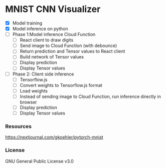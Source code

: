 # MNIST CNN Visualizer

-   [x] Model training
-   [x] Model inference on python
-   [ ] Phase 1:Model inference Cloud Function
    -   [ ] React client to draw digits
    -   [ ] Send image to Cloud Function (with debounce)
    -   [ ] Return prediction and Tensor values to React client
    -   [ ] Build network of Tensor values
    -   [ ] Display prediction
    -   [ ] Display Tensor values
-   [ ] Phase 2: Client side inference
    -   [ ] Tensorflow.js
    -   [ ] Convert weights to Tensorflow.js format
    -   [ ] Load weights
    -   [ ] Instead of sending image to Cloud Function, run inference directly in browser
    -   [ ] Display prediction
    -   [ ] Display Tensor values

### Resources

https://nextjournal.com/gkoehler/pytorch-mnist

### License

GNU General Public License v3.0
